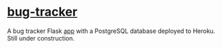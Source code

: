 # [bug-tracker](https://bug-tracker-41481.herokuapp.com/)

A bug tracker Flask [app](https://bug-tracker-41481.herokuapp.com/) with a PostgreSQL database deployed to Heroku. Still under construction.
